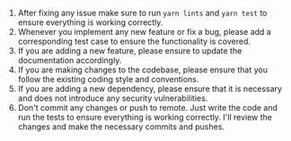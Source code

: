 1. After fixing any issue make sure to run `yarn lints` and `yarn test` to ensure everything is working correctly.
2. Whenever you implement any new feature or fix a bug, please add a corresponding test case to ensure the functionality is covered.
3. If you are adding a new feature, please ensure to update the documentation accordingly.
4. If you are making changes to the codebase, please ensure that you follow the existing coding style and conventions.
5. If you are adding a new dependency, please ensure that it is necessary and does not introduce any security vulnerabilities.
6. Don't commit any changes or push to remote. Just write the code and run the tests to ensure everything is working correctly. I'll review the changes and make the necessary commits and pushes.
